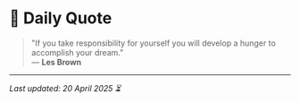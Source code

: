 # 📜 Daily Quote

> "If you take responsibility for yourself you will develop a hunger to accomplish your dream."  
> — **Les Brown**

---

_Last updated: 20 April 2025 ⏳_
